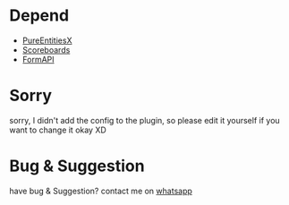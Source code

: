 # Depend
- [PureEntitiesX](https://poggit.pmmp.io/r/93487/PureEntitiesX.phar)
- [Scoreboards](https://github.com/TwistedAsylumMC/Scoreboards)
- [FormAPI](https://poggit.pmmp.io/r/41263/FormAPI.phar)

# Sorry
sorry, I didn't add the config to the plugin, so please edit it yourself if you want to change it okay XD

# Bug & Suggestion
have bug & Suggestion? contact me on [whatsapp](https://wa.me/6281278134628)
